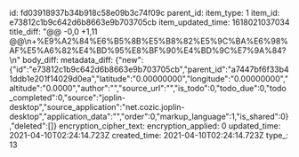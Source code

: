 id: fd03918937b34b918c58e09b3c74f09c
parent_id: 
item_type: 1
item_id: e73812c1b9c642d6b8663e9b703705cb
item_updated_time: 1618021037034
title_diff: "@@ -0,0 +1,11 @@\\n+%E9%A2%84%E6%B5%8B%E5%B8%82%E5%9C%BA%E6%98%AF%E5%A6%82%E4%BD%95%E8%BF%90%E4%BD%9C%E7%9A%84?\\n"
body_diff: 
metadata_diff: {"new":{"id":"e73812c1b9c642d6b8663e9b703705cb","parent_id":"a7447bf6f33b41ddb1e201f14029d0ea","latitude":"0.00000000","longitude":"0.00000000","altitude":"0.0000","author":"","source_url":"","is_todo":0,"todo_due":0,"todo_completed":0,"source":"joplin-desktop","source_application":"net.cozic.joplin-desktop","application_data":"","order":0,"markup_language":1,"is_shared":0},"deleted":[]}
encryption_cipher_text: 
encryption_applied: 0
updated_time: 2021-04-10T02:24:14.723Z
created_time: 2021-04-10T02:24:14.723Z
type_: 13